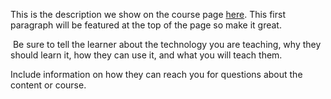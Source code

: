 This is the description we show on the course page [here](https://lab.github.com/TjoshgGaming/roblo-matic800). This first paragraph will be featured at the top of the page so make it great.
​

​
Be sure to tell the learner about the technology you are teaching, why they should learn it, how they can use it, and what you will teach them.
​


Include information on how they can reach you for questions about the content or course. 
